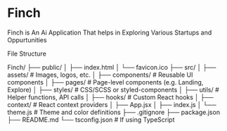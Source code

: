 # Finch
Finch is An Ai Application That helps in Exploring Various Startups and Oppurtunities 

File Structure


Finch/
├── public/
│   ├── index.html
│   └── favicon.ico
├── src/
│   ├── assets/           # Images, logos, etc.
│   ├── components/       # Reusable UI components
│   ├── pages/            # Page-level components (e.g. Landing, Explore)
│   ├── styles/           # CSS/SCSS or styled-components
│   ├── utils/            # Helper functions, API calls
│   ├── hooks/            # Custom React hooks
│   ├── context/          # React context providers
│   ├── App.jsx
│   ├── index.js
│   └── theme.js          # Theme and color definitions
├── .gitignore
├── package.json
├── README.md
└── tsconfig.json         # If using TypeScript